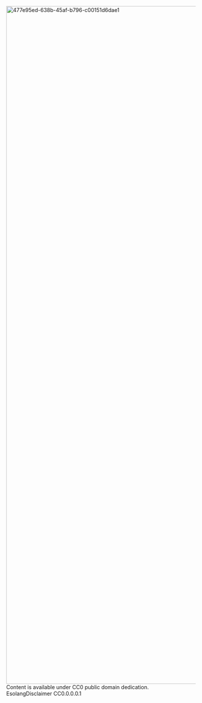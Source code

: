 <a href="https://github.com/zobie211/zobie211"><img width="1200" height="1802" alt="477e95ed-638b-45af-b796-c00151d6dae1" src="../pgmpiet/point.png" /> </a>
Content is available under CC0 public domain dedication.
EsolangDisclaimer
CC0.0.0.0.1
